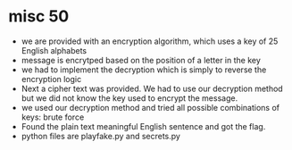 # misc 50

* we are provided with an encryption algorithm, which uses a key of 25 English alphabets
* message is encrytped based on the position of a letter in the key
* we had to implement the decryption which is simply to reverse the encryption logic
* Next a cipher text was provided. We had to use our decryption method but we did not know the key used to encrypt the message.
* we used our decryption method and tried all possible combinations of keys: brute force
* Found the plain text meaningful English sentence and got the flag.
* python files are playfake.py and secrets.py

